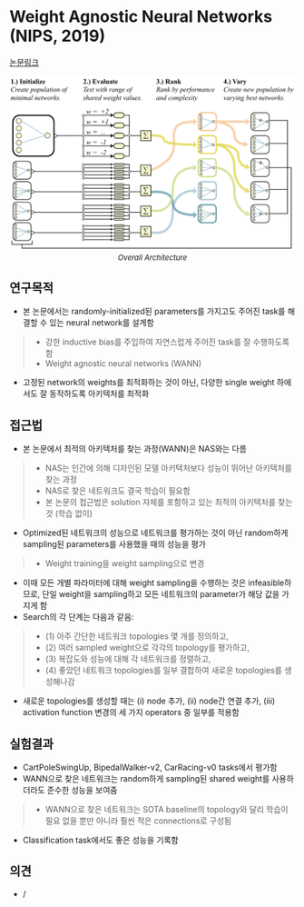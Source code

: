 # Weight Agnostic Neural Networks (NIPS, 2019)

[논문링크](https://proceedings.neurips.cc/paper/2019/hash/e98741479a7b998f88b8f8c9f0b6b6f1-Abstract.html)

<p align="center">
    <img width="600" alt='fig1' src="./img/24_01_01.png?raw=true"></br>
    <em><font size=2>Overall Architecture</font></em>
</p>

## 연구목적
- 본 논문에서는 randomly-initialized된 parameters를 가지고도 주어진 task를 해결할 수 있는 neural network를 설계함
> - 강한 inductive bias를 주입하여 자연스럽게 주어진 task를 잘 수행하도록 함
> - Weight agnostic neural networks (WANN)
- 고정된 network의 weights를 최적화하는 것이 아닌, 다양한 single weight 하에서도 잘 동작하도록 아키텍처를 최적화

## 접근법
- 본 논문에서 최적의 아키텍처를 찾는 과정(WANN)은 NAS와는 다름
> - NAS는 인간에 의해 디자인된 모델 아키텍처보다 성능이 뛰어난 아키텍처를 찾는 과정
> - NAS로 찾은 네트워크도 결국 학습이 필요함
> - 본 논문의 접근법은 solution 자체를 포함하고 있는 최적의 아키텍처를 찾는 것 (학습 없이)
- Optimized된 네트워크의 성능으로 네트워크를 평가하는 것이 아닌 random하게 sampling된 parameters를 사용했을 때의 성능을 평가
> - Weight training을 weight sampling으로 변경
- 이때 모든 개별 파라미터에 대해 weight sampling을 수행하는 것은 infeasible하므로, 단일 weight을 sampling하고 모든 네트워크의 parameter가 해당 값을 가지게 함
- Search의 각 단계는 다음과 같음:
> - (1) 아주 간단한 네트워크 topologies 몇 개를 정의하고,
> - (2) 여러 sampled weight으로 각각의 topology를 평가하고,
> - (3) 복잡도와 성능에 대해 각 네트워크를 정렬하고, 
> - (4) 좋았던 네트워크 topologies를 일부 결합하여 새로운 topologies를 생성해나감
- 새로운 topologies를 생성할 때는 (i) node 추가, (ii) node간 연결 추가, (iii) activation function 변경의 세 가지 operators 중 일부를 적용함
 
## 실험결과
- CartPoleSwingUp, BipedalWalker-v2, CarRacing-v0 tasks에서 평가함
- WANN으로 찾은 네트워크는 random하게 sampling된 shared weight를 사용하더라도 준수한 성능을 보여줌
> - WANN으로 찾은 네트워크는 SOTA baseline의 topology와 달리 학습이 필요 없을 뿐만 아니라 훨씬 적은 connections로 구성됨
- Classification task에서도 좋은 성능을 기록함

## 의견
- / 